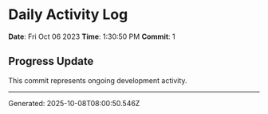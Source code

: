 # Daily Activity Log

**Date**: Fri Oct 06 2023
**Time**: 1:30:50 PM
**Commit**: 1

## Progress Update

This commit represents ongoing development activity.

---
Generated: 2025-10-08T08:00:50.546Z
